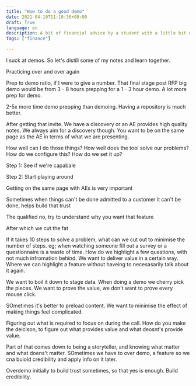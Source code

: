 ```yaml
---
title: "How to do a good demo"
date: 2021-04-10T11:10:36+08:00
draft: True
language: en
description: A bit of financial advice by a student with a little bit of change in his pockets
Tags: ["finance"]

---
```


I suck at demos. So let's distill some of my notes and learn together.

Practicing over and over again

Prep to demo ratio, if I were to give a number. That final stage post RFP big demo would be from 3 - 8 hours prepping for a 1 - 3 hour demo. A lot more prep for demo.

2-5x more time demo prepping than demoing. Having a repository is much better. 

After getting that invite. We have a discovery or an AE provides high quality notes. We always aim for a discovery though. You want to be on the same page as the AE in terms of what we are presenting. 

How well can I do those things? How well does the tool solve our problems? How do we configure this? How do we set it up?

Step 1: See if we're capabale

Step 2: Start playing around

 Getting on the same page with AEs is very important

Sometimes when things can't be done admitted to a customer it can't be done, helps build that trust

The qualified no, try to understand why you want that feature 

After which we cut the fat

If it takes 10 steps to solve a problem, what can we cut out to minimise the number of steps. eg; when watching someone fill out a survey or a questionnaire is a waste of time. How do we highlight a few questions, with not much infromation behind. We want to deliver value in a certain way. Where we can highlight a feature without haveing to necesasarily talk about it again. 

We want to boil it down to stage data. When doing a demo we cherry pick the pieces. We want to prove the value, we don't want to prove every mouse click. 

SOmetimes it's better to preload content. We want to minimise the effect of making things feel complicated. 

Figuring out what is required to focus on during the call. How do you make the deicison, to figure out what provides value and what deosnt's provide value.

Part of that comes down to being a storyteller, and knowing what matter and what doens't matter. SOmetimes we have to over demo, a feature so we cna buiold credibility and apply info on it later. 

Overdemo initially to build trust sometimes, so that yes is enough. Build credibility. 



 





